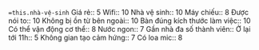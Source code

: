 `=this.nhà-vệ-sinh`
Giá rẻ:: 5
Wifi:: 10
Nhà vệ sinh:: 10
Máy chiếu:: 8
Được nói to:: 10
Không bị ồn từ bên ngoài:: 10
Bàn đúng kích thước làm việc:: 10
Có thể vận động cơ thể:: 8
Nước ngon:: 7
Gần nhà đa số thành viên:: 
Ở lại tới 11h:: 5
Không gian tạo cảm hứng:: 7
Có loa mic:: 8